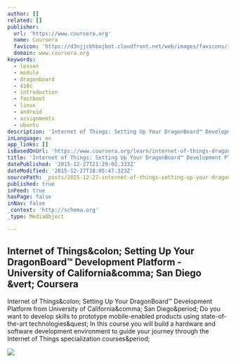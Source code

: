 ```yaml
---
author: []
related: []
publisher:
  url: 'https://www.coursera.org'
  name: Coursera
  favicon: 'https://d3njjcbhbojbot.cloudfront.net/web/images/favicons/icon-blue-32x32.png'
  domain: www.coursera.org
keywords:
  - lesson
  - module
  - dragonboard
  - 410c
  - introduction
  - fastboot
  - linux
  - android
  - assignments
  - ubuntu
description: 'Internet of Things: Setting Up Your DragonBoard™ Development Platform from University of California, San Diego. Do you want to develop skills to prototype mobile-enabled products using state-of-the-art technologies? In this course you will build a hardware and software development environment to guide your journey through the Internet of Things specialization courses.'
inLanguage: en
app_links: []
isBasedOnUrl: 'https://www.coursera.org/learn/internet-of-things-dragonboard'
title: 'Internet of Things: Setting Up Your DragonBoard™ Development Platform - University of California, San Diego | Coursera'
datePublished: '2015-12-27T21:29:02.333Z'
dateModified: '2015-12-27T18:05:47.323Z'
sourcePath: _posts/2015-12-27-internet-of-things-setting-up-your-dragonboardtm-development.md
published: true
inFeed: true
hasPage: false
inNav: false
_context: 'http://schema.org'
_type: MediaObject

---
```

<article style=""><h1>Internet of Things&amp;colon; Setting Up Your DragonBoard™ Development Platform - University of California&amp;comma; San Diego &amp;vert; Coursera</h1><p>Internet of Things&amp;colon; Setting Up Your DragonBoard™ Development Platform from University of California&amp;comma; San Diego&amp;period; Do you want to develop skills to prototype mobile-enabled products using state-of-the-art technologies&amp;quest; In this course you will build a hardware and software development environment to guide your journey through the Internet of Things specialization courses&amp;period;</p><img src="https://coursera-course-photos.s3.amazonaws.com/80/4a2c904d0811e593d7637e1c80c9be/internet-of-things.jpg" /></article>